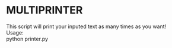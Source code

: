 # MULTIPRINTER
This script will print your inputed text as many times as you want!
<br>
Usage:
<br>
python printer.py
